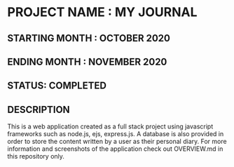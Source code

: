 # PROJECT NAME : MY JOURNAL

## STARTING MONTH : OCTOBER 2020
## ENDING MONTH : NOVEMBER 2020

## STATUS: COMPLETED

## DESCRIPTION

This is a web application created as a full stack project using javascript frameworks such as node.js, ejs, express.js. A database is also provided in order to store the content written by a user as their personal diary. For more information and screenshots of the application check out OVERVIEW.md in this repository only.  


